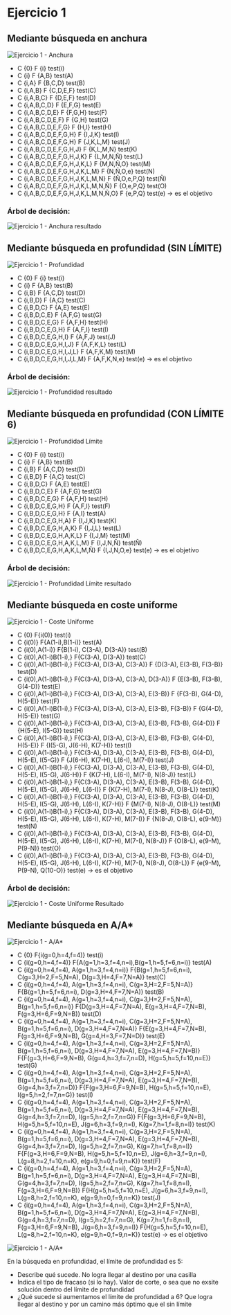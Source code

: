 # Ejercicio 1

## Mediante __búsqueda en anchura__

![Ejercicio 1 - Anchura](img/anchura.jpg)

- C {0} F {i} test(i)
- C {i} F {A,B} test(A)
- C {i,A} F {B,C,D} test(B)
- C {i,A,B} F {C,D,E,F} test(C)
- C {i,A,B,C} F {D,E,F} test(D)
- C {i,A,B,C,D} F {E,F,G} test(E)
- C {i,A,B,C,D,E} F {F,G,H} test(F)
- C {i,A,B,C,D,E,F} F {G,H} test(G)
- C {i,A,B,C,D,E,F,G} F {H,I} test(H)
- C {i,A,B,C,D,E,F,G,H} F {I,J,K} test(I)
- C {i,A,B,C,D,E,F,G,H} F {J,K,L,M} test(J)
- C {i,A,B,C,D,E,F,G,H,J} F {K,L,M,N} test(K)
- C {i,A,B,C,D,E,F,G,H,J,K} F {L,M,N,Ñ} test(L)
- C {i,A,B,C,D,E,F,G,H,J,K,L} F {M,N,Ñ,O} test(M)
- C {i,A,B,C,D,E,F,G,H,J,K,L,M} F {N,Ñ,O,e} test(N)
- C {i,A,B,C,D,E,F,G,H,J,K,L,M,N} F {Ñ,O,e,P,Q} test(Ñ)
- C {i,A,B,C,D,E,F,G,H,J,K,L,M,N,Ñ} F {O,e,P,Q} test(O)
- C {i,A,B,C,D,E,F,G,H,J,K,L,M,N,Ñ,O} F {e,P,Q} test(e) -> es el objetivo

### Árbol de decisión:

![Ejercicio 1 - Anchura resultado](img/anchura_resultado.jpg)

## Mediante __búsqueda en profundidad__ (SIN LÍMITE)

![Ejercicio 1 - Profundidad](img/profundidad.jpg)

- C {0} F {i} test(i)
- C {i} F {A,B} test(B)
- C {i,B} F {A,C,D} test(D)
- C {i,B,D} F {A,C} test(C)
- C {i,B,D,C} F {A,E} test(E)
- C {i,B,D,C,E} F {A,F,G} test(G)
- C {i,B,D,C,E,G} F {A,F,H} test(H)
- C {i,B,D,C,E,G,H} F {A,F,I} test(I)
- C {i,B,D,C,E,G,H,I} F {A,F,J} test(J)
- C {i,B,D,C,E,G,H,I,J} F {A,F,K,L} test(L)
- C {i,B,D,C,E,G,H,I,J,L} F {A,F,K,M} test(M)
- C {i,B,D,C,E,G,H,I,J,L,M} F {A,F,K,N,e} test(e) -> es el objetivo

### Árbol de decisión:

![Ejercicio 1 - Profundidad resultado](img/profundidad_resultado.jpg)

## Mediante __búsqueda en profundidad__ (CON LÍMITE 6)

![Ejercicio 1 - Profundidad Límite](img/profundidad_limite.jpg)

- C {0} F {i} test(i)
- C {i} F {A,B} test(B)
- C {i,B} F {A,C,D} test(D)
- C {i,B,D} F {A,C} test(C)
- C {i,B,D,C} F {A,E} test(E)
- C {i,B,D,C,E} F {A,F,G} test(G)
- C {i,B,D,C,E,G} F {A,F,H} test(H)
- C {i,B,D,C,E,G,H} F {A,F,I} test(F)
- C {i,B,D,C,E,G,H} F {A,I} test(A)
- C {i,B,D,C,E,G,H,A} F {I,J,K} test(K)
- C {i,B,D,C,E,G,H,A,K} F {I,J,L} test(L)
- C {i,B,D,C,E,G,H,A,K,L} F {I,J,M} test(M)
- C {i,B,D,C,E,G,H,A,K,L,M} F {I,J,N,Ñ} test(Ñ)
- C {i,B,D,C,E,G,H,A,K,L,M,Ñ} F {I,J,N,O,e} test(e) -> es el objetivo

### Árbol de decisión:

![Ejercicio 1 - Profundidad Límite resultado](img/profundidad_limite_resultado.jpg)

## Mediante __búsqueda en coste uniforme__

![Ejercicio 1 - Coste Uniforme](img/coste_uniforme.jpg)

- C {0} F{i(0)} test(i)
- C {i(0)} F{A(1-i),B(1-i)} test(A)
- C {i(0),A(1-i)} F{B(1-i), C(3-A), D(3-A)} test(B)
- C {i(0),A(1-i)B(1-i),} F{C(3-A), D(3-A)} test(C)
- C {i(0),A(1-i)B(1-i),} F{C(3-A), D(3-A), C(3-A)} F {D(3-A), E(3-B), F(3-B)} test(D)
- C {i(0),A(1-i)B(1-i),} F{C(3-A), D(3-A), C(3-A), D(3-A)} F {E(3-B), F(3-B), G(4-D)} test(E)
- C {i(0),A(1-i)B(1-i),} F{C(3-A), D(3-A), C(3-A), E(3-B)} F {F(3-B), G(4-D), H(5-E)} test(F)
- C {i(0),A(1-i)B(1-i),} F{C(3-A), D(3-A), C(3-A), E(3-B), F(3-B)} F {G(4-D), H(5-E)} test(G)
- C {i(0),A(1-i)B(1-i),} F{C(3-A), D(3-A), C(3-A), E(3-B), F(3-B), G(4-D)} F {H(5-E), I(5-G)} test(H)
- C {i(0),A(1-i)B(1-i),} F{C(3-A), D(3-A), C(3-A), E(3-B), F(3-B), G(4-D), H(5-E)} F {I(5-G), J(6-H), K(7-H)} test(I)
- C {i(0),A(1-i)B(1-i),} F{C(3-A), D(3-A), C(3-A), E(3-B), F(3-B), G(4-D), H(5-E), I(5-G)} F {J(6-H), K(7-H), L(6-I), M(7-I)} test(J)
- C {i(0),A(1-i)B(1-i),} F{C(3-A), D(3-A), C(3-A), E(3-B), F(3-B), G(4-D), H(5-E), I(5-G), J(6-H)} F {K(7-H), L(6-I), M(7-I), N(8-J)} test(L)
- C {i(0),A(1-i)B(1-i),} F{C(3-A), D(3-A), C(3-A), E(3-B), F(3-B), G(4-D), H(5-E), I(5-G), J(6-H), L(6-I)} F {K(7-H), M(7-I), N(8-J), O(8-L)} test(K)
- C {i(0),A(1-i)B(1-i),} F{C(3-A), D(3-A), C(3-A), E(3-B), F(3-B), G(4-D), H(5-E), I(5-G), J(6-H), L(6-I), K(7-H)} F {M(7-I), N(8-J), O(8-L)} test(M)
- C {i(0),A(1-i)B(1-i),} F{C(3-A), D(3-A), C(3-A), E(3-B), F(3-B), G(4-D), H(5-E), I(5-G), J(6-H), L(6-I), K(7-H), M(7-I)} F {N(8-J), O(8-L), e(9-M)} test(N)
- C {i(0),A(1-i)B(1-i),} F{C(3-A), D(3-A), C(3-A), E(3-B), F(3-B), G(4-D), H(5-E), I(5-G), J(6-H), L(6-I), K(7-H), M(7-I), N(8-J)} F {O(8-L), e(9-M), P(9-N)} test(O)
- C {i(0),A(1-i)B(1-i),} F{C(3-A), D(3-A), C(3-A), E(3-B), F(3-B), G(4-D), H(5-E), I(5-G), J(6-H), L(6-I), K(7-H), M(7-I), N(8-J), O(8-L)} F {e(9-M), P(9-N), Q(10-O)} test(e) -> es el objetivo


### Árbol de decisión:

![Ejercicio 1 - Coste Uniforme Resultado](img/coste_uniforme_resultado.jpg)

## Mediante __búsqueda en A/A*__

![Ejercicio 1 - A/A*](img/a_a_estrella.jpg)

- C {0} F{i(g=0,h=4,f=4)} test(i)
- C {i(g=0,h=4,f=4)} F{A(g=1,h=3,f=4,n=i),B(g=1,h=5,f=6,n=i)} test(A)
- C {i(g=0,h=4,f=4), A(g=1,h=3,f=4,n=i)} F{B(g=1,h=5,f=6,n=i), C(g=3,H=2,F=5,N=A), D(g=3,H=4,F=7,N=A)} test(C)
- C {i(g=0,h=4,f=4), A(g=1,h=3,f=4,n=i), C(g=3,H=2,F=5,N=A)} F{B(g=1,h=5,f=6,n=i), D(g=3,H=4,F=7,N=A)} test(B)
- C {i(g=0,h=4,f=4), A(g=1,h=3,f=4,n=i), C(g=3,H=2,F=5,N=A), B(g=1,h=5,f=6,n=i)} F{D(g=3,H=4,F=7,N=A), E(g=3,H=4,F=7,N=B), F(g=3,H=6,F=9,N=B)} test(D)
- C {i(g=0,h=4,f=4), A(g=1,h=3,f=4,n=i), C(g=3,H=2,F=5,N=A), B(g=1,h=5,f=6,n=i), D(g=3,H=4,F=7,N=A)} F{E(g=3,H=4,F=7,N=B), F(g=3,H=6,F=9,N=B), G(g=4,H=3,F=7,N=D)} test(E)
- C {i(g=0,h=4,f=4), A(g=1,h=3,f=4,n=i), C(g=3,H=2,F=5,N=A), B(g=1,h=5,f=6,n=i), D(g=3,H=4,F=7,N=A), E(g=3,H=4,F=7,N=B)} 
F{F(g=3,H=6,F=9,N=B), G(g=4,h=3,f=7,n=D), H(g=5,h=5,f=10,n=E)} test(G)
- C {i(g=0,h=4,f=4), A(g=1,h=3,f=4,n=i), C(g=3,H=2,F=5,N=A), B(g=1,h=5,f=6,n=i), D(g=3,H=4,F=7,N=A), E(g=3,H=4,F=7,N=B), G(g=4,h=3,f=7,n=D)} 
F{F(g=3,H=6,F=9,N=B), H(g=5,h=5,f=10,n=E), I(g=5,h=2,f=7,n=G)} test(I)
- C {i(g=0,h=4,f=4), A(g=1,h=3,f=4,n=i), C(g=3,H=2,F=5,N=A), B(g=1,h=5,f=6,n=i), D(g=3,H=4,F=7,N=A), E(g=3,H=4,F=7,N=B), G(g=4,h=3,f=7,n=D), I(g=5,h=2,f=7,n=G)} 
F{F(g=3,H=6,F=9,N=B), H(g=5,h=5,f=10,n=E), J(g=6,h=3,f=9,n=I), K(g=7,h=1,f=8,n=I)} test(K)
- C {i(g=0,h=4,f=4), A(g=1,h=3,f=4,n=i), C(g=3,H=2,F=5,N=A), B(g=1,h=5,f=6,n=i), D(g=3,H=4,F=7,N=A), E(g=3,H=4,F=7,N=B), G(g=4,h=3,f=7,n=D), I(g=5,h=2,f=7,n=G), K(g=7,h=1,f=8,n=I)} 
F{F(g=3,H=6,F=9,N=B), H(g=5,h=5,f=10,n=E), J(g=6,h=3,f=9,n=I), L(g=8,h=2,f=10,n=K), e(g=9,h=0,f=9,n=K)} test(F)
- C {i(g=0,h=4,f=4), A(g=1,h=3,f=4,n=i), C(g=3,H=2,F=5,N=A), B(g=1,h=5,f=6,n=i), D(g=3,H=4,F=7,N=A), E(g=3,H=4,F=7,N=B), G(g=4,h=3,f=7,n=D), I(g=5,h=2,f=7,n=G), K(g=7,h=1,f=8,n=I), F(g=3,H=6,F=9,N=B)} 
F{H(g=5,h=5,f=10,n=E), J(g=6,h=3,f=9,n=I), L(g=8,h=2,f=10,n=K), e(g=9,h=0,f=9,n=K)} test(J)
- C {i(g=0,h=4,f=4), A(g=1,h=3,f=4,n=i), C(g=3,H=2,F=5,N=A), B(g=1,h=5,f=6,n=i), D(g=3,H=4,F=7,N=A), E(g=3,H=4,F=7,N=B), G(g=4,h=3,f=7,n=D), I(g=5,h=2,f=7,n=G), K(g=7,h=1,f=8,n=I), F(g=3,H=6,F=9,N=B), J(g=6,h=3,f=9,n=I)} 
F{H(g=5,h=5,f=10,n=E), L(g=8,h=2,f=10,n=K), e(g=9,h=0,f=9,n=K)} test(e) -> es el objetivo

![Ejercicio 1 - A/A*](img/a_a_estrella_resuelto.jpg)

En la búsqueda en profundidad, el límite de profundidad es 5:
- Describe qué sucede.
No logra llegar al destino por una casilla
- Indica el tipo de fracaso (si lo hay).
Valor de corte, o sea que no exsite solución dentro del límite de profundidad
- ¿Qué sucede si aumentamos el límite de profundidad a 6?
Que logra llegar al destino y por un camino más óptimo que el sin límite